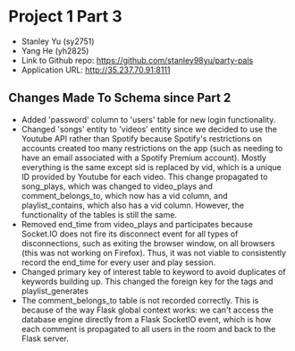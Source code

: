 Project 1 Part 3
================

* Stanley Yu (sy2751)
* Yang He (yh2825)
* Link to Github repo: https://github.com/stanley98yu/party-pals
* Application URL: http://35.237.70.91:8111

## Changes Made To Schema since Part 2

* Added 'password' column to 'users' table for new login functionality.
* Changed 'songs' entity to 'videos' entity since we decided to use the Youtube API rather than Spotify because Spotify's restrictions on accounts created too many restrictions on the app (such as needing to have an email associated with a Spotify Premium account). Mostly everything is the same except sid is replaced by vid, which is a unique ID provided by Youtube for each video. This change propagated to song_plays, which was changed to video_plays and comment_belongs_to, which now has a vid column, and playlist_contains, which also has a vid column. However, the functionality of the tables is still the same.
* Removed end_time from video_plays and participates because Socket.IO does not fire its disconnect event for all types of disconnections, such as exiting the browser window, on all browsers (this was not working on Firefox). Thus, it was not viable to consistently record the end_time for every user and play session.
* Changed primary key of interest table to keyword to avoid duplicates of keywords building up. This changed the foreign key for the tags and playlist_generates 
* The comment_belongs_to table is not recorded correctly. This is because of the way Flask global context works: we can't access the database engine directly from a Flask SocketIO event, which is how each comment is propagated to all users in the room and back to the Flask server.